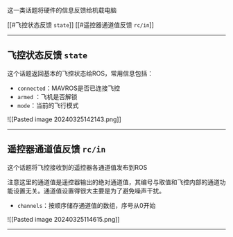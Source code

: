这一类话题将硬件的信息反馈给机载电脑

[[#飞控状态反馈 `state`]]
[[#遥控器通道值反馈 `rc/in`]]

---
## 飞控状态反馈 `state`

这个话题返回基本的飞控状态给ROS，常用信息包括：

+ `connected`：MAVROS是否已连接飞控
+ `armed` ：飞机是否解锁
+ `mode`：当前的飞行模式

![[Pasted image 20240325142143.png]]

---
## 遥控器通道值反馈 `rc/in`

这个话题将飞控接收到的遥控器各通道值发布到ROS

注意这里的通道值是遥控器输出的绝对通道值，其编号与取值和飞控内部的通道功能设置无关。通道值设置得很大主要是为了避免噪声干扰。

+ `channels`：按顺序储存通道值的数组，序号从0开始

![[Pasted image 20240325114615.png]]

---



